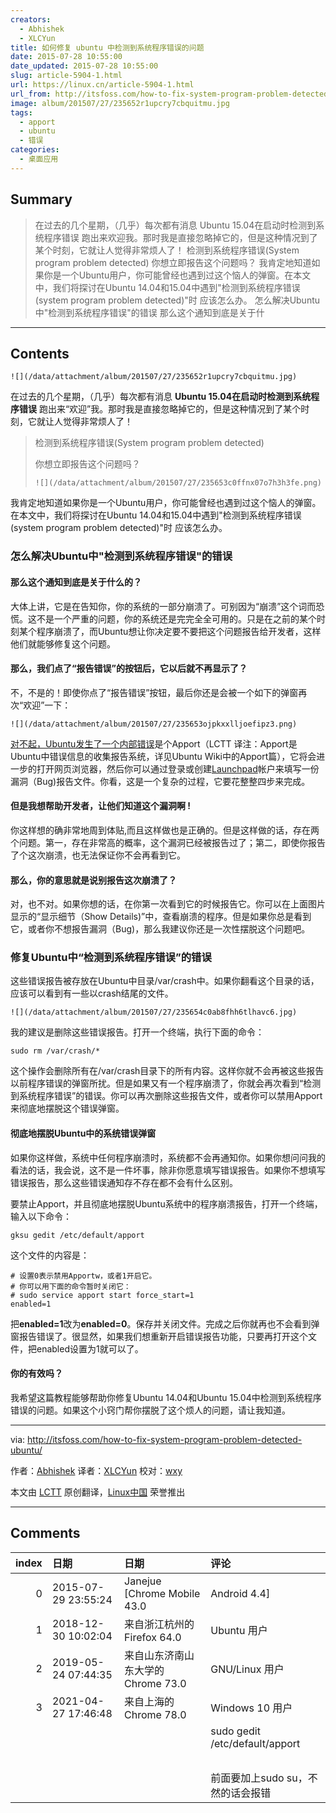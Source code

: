 ```yaml
---
creators:
  - Abhishek
  - XLCYun
title: 如何修复 ubuntu 中检测到系统程序错误的问题
date: 2015-07-28 10:55:00
date_updated: 2015-07-28 10:55:00
slug: article-5904-1.html
url: https://linux.cn/article-5904-1.html
url_from: http://itsfoss.com/how-to-fix-system-program-problem-detected-ubuntu/
image: album/201507/27/235652r1upcry7cbquitmu.jpg
tags:
  - apport
  - ubuntu
  - 错误
categories:
  - 桌面应用
---
```


## Summary

> 在过去的几个星期，（几乎）每次都有消息 Ubuntu 15.04在启动时检测到系统程序错误 跑出来欢迎我。那时我是直接忽略掉它的，但是这种情况到了某个时刻，它就让人觉得非常烦人了！  检测到系统程序错误(System program problem detected) 你想立即报告这个问题吗？   我肯定地知道如果你是一个Ubuntu用户，你可能曾经也遇到过这个恼人的弹窗。在本文中，我们将探讨在Ubuntu 14.04和15.04中遇到&quot;检测到系统程序错误(system program problem detected)&quot;时 应该怎么办。 怎么解决Ubuntu中&quot;检测到系统程序错误&quot;的错误 那么这个通知到底是关于什

***

<!-- more -->

## Contents

`![](/data/attachment/album/201507/27/235652r1upcry7cbquitmu.jpg)`

在过去的几个星期，（几乎）每次都有消息 **Ubuntu 15.04在启动时检测到系统程序错误** 跑出来“欢迎”我。那时我是直接忽略掉它的，但是这种情况到了某个时刻，它就让人觉得非常烦人了！

> 
> 检测到系统程序错误(System program problem detected)
> 
> 
> 你想立即报告这个问题吗？
> 
> 
> `![](/data/attachment/album/201507/27/235653c0ffnx07o7h3h3fe.png)`
> 
> 
> 

我肯定地知道如果你是一个Ubuntu用户，你可能曾经也遇到过这个恼人的弹窗。在本文中，我们将探讨在Ubuntu 14.04和15.04中遇到"检测到系统程序错误(system program problem detected)"时 应该怎么办。

### 怎么解决Ubuntu中"检测到系统程序错误"的错误

#### 那么这个通知到底是关于什么的？

大体上讲，它是在告知你，你的系统的一部分崩溃了。可别因为“崩溃”这个词而恐慌。这不是一个严重的问题，你的系统还是完完全全可用的。只是在之前的某个时刻某个程序崩溃了，而Ubuntu想让你决定要不要把这个问题报告给开发者，这样他们就能够修复这个问题。

#### 那么，我们点了“报告错误”的按钮后，它以后就不再显示了？

不，不是的！即使你点了“报告错误”按钮，最后你还是会被一个如下的弹窗再次“欢迎”一下：

`![](/data/attachment/album/201507/27/235653ojpkxxlljoefipz3.png)`

[对不起，Ubuntu发生了一个内部错误](http://itsfoss.com/how-to-solve-sorry-ubuntu-12-04-has-experienced-an-internal-error/)是个Apport（LCTT 译注：Apport是Ubuntu中错误信息的收集报告系统，详见Ubuntu Wiki中的Apport篇），它将会进一步的打开网页浏览器，然后你可以通过登录或创建[Launchpad](https://launchpad.net/)帐户来填写一份漏洞（Bug)报告文件。你看，这是一个复杂的过程，它要花整整四步来完成。

#### 但是我想帮助开发者，让他们知道这个漏洞啊 !

你这样想的确非常地周到体贴,而且这样做也是正确的。但是这样做的话，存在两个问题。第一，存在非常高的概率，这个漏洞已经被报告过了；第二，即使你报告了个这次崩溃，也无法保证你不会再看到它。

#### 那么，你的意思就是说别报告这次崩溃了？

对，也不对。如果你想的话，在你第一次看到它的时候报告它。你可以在上面图片显示的“显示细节（Show Details)”中，查看崩溃的程序。但是如果你总是看到它，或者你不想报告漏洞（Bug)，那么我建议你还是一次性摆脱这个问题吧。

### 修复Ubuntu中“检测到系统程序错误”的错误

这些错误报告被存放在Ubuntu中目录/var/crash中。如果你翻看这个目录的话，应该可以看到有一些以crash结尾的文件。

`![](/data/attachment/album/201507/27/235654c0ab8fhh6tlhavc6.jpg)`

我的建议是删除这些错误报告。打开一个终端，执行下面的命令：

```shell
sudo rm /var/crash/*
```

这个操作会删除所有在/var/crash目录下的所有内容。这样你就不会再被这些报告以前程序错误的弹窗所扰。但是如果又有一个程序崩溃了，你就会再次看到“检测到系统程序错误”的错误。你可以再次删除这些报告文件，或者你可以禁用Apport来彻底地摆脱这个错误弹窗。

#### 彻底地摆脱Ubuntu中的系统错误弹窗

如果你这样做，系统中任何程序崩溃时，系统都不会再通知你。如果你想问问我的看法的话，我会说，这不是一件坏事，除非你愿意填写错误报告。如果你不想填写错误报告，那么这些错误通知存不存在都不会有什么区别。

要禁止Apport，并且彻底地摆脱Ubuntu系统中的程序崩溃报告，打开一个终端，输入以下命令：

```shell
gksu gedit /etc/default/apport
```

这个文件的内容是：

```shell
# 设置0表示禁用Apportw，或者1开启它。
# 你可以用下面的命令暂时关闭它：
# sudo service apport start force_start=1
enabled=1
```

把**enabled=1**改为**enabled=0**。保存并关闭文件。完成之后你就再也不会看到弹窗报告错误了。很显然，如果我们想重新开启错误报告功能，只要再打开这个文件，把enabled设置为1就可以了。

#### 你的有效吗？

我希望这篇教程能够帮助你修复Ubuntu 14.04和Ubuntu 15.04中检测到系统程序错误的问题。如果这个小窍门帮你摆脱了这个烦人的问题，请让我知道。

---

via: <http://itsfoss.com/how-to-fix-system-program-problem-detected-ubuntu/>

作者：[Abhishek](http://itsfoss.com/author/abhishek/) 译者：[XLCYun](https://github.com/XLCYun) 校对：[wxy](https://github.com/wxy)

本文由 [LCTT](https://github.com/LCTT/TranslateProject) 原创翻译，[Linux中国](https://linux.cn/) 荣誉推出

***

## Comments

|   index | 日期                | 日期                                              | 评论                                                                                        |
|--------:|:--------------------|:--------------------------------------------------|:--------------------------------------------------------------------------------------------|
|       0 | 2015-07-29 23:55:24 | Janejue [Chrome Mobile 43.0|Android 4.4]          | 直接卸载                                                                       |
|       1 | 2018-12-30 10:02:04 | 来自浙江杭州的 Firefox 64.0|Ubuntu 用户           | 十分感谢分享。这个是我在网上找到的少数对出现系统程序错误进行分析的文章。谢谢。 |
|       2 | 2019-05-24 07:44:35 | 来自山东济南山东大学的 Chrome 73.0|GNU/Linux 用户 | 谢谢                                                                           |
|       3 | 2021-04-27 17:46:48 | 来自上海的 Chrome 78.0|Windows 10 用户            | sudo su&nbsp;&nbsp;#切换root用户 <br />                                        |
|         |                     |                                                   | sudo gedit /etc/default/apport<br />                                           |
|         |                     |                                                   | <br />                                                                         |
|         |                     |                                                   | 前面要加上sudo su，不然的话会报错                                                           |
